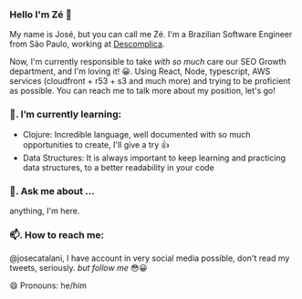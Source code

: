 ### Hello I'm Zé 👋

My name is José, but you can call me Zé. I'm a Brazilian Software Engineer from São Paulo, working at [Descomplica](https://descomplica.com.br).

Now, I'm currently responsible to take _with so much_ care our SEO Growth department, and I'm loving it! 😀. Using React, Node, typescript, AWS services (cloudfront + r53 + s3 and much more) and trying to be proficient as possible. You can reach me to talk more about my position, let's go!

### 🌱. I’m currently learning:
* Clojure: Incredible language, well documented with so much opportunities to create, I'll give a try 👍
* Data Structures: It is always important to keep learning and practicing data structures, to a better readability in your code

### 💬. Ask me about ... 
anything, I'm here.

### 📫. How to reach me: 
@josecatalani, I have account in very social media possible, don't read my tweets, seriously. _but follow me_ 😳😀

😄 Pronouns: he/him
